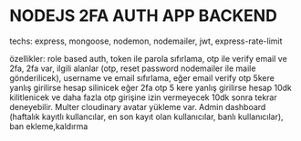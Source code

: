 # NODEJS 2FA AUTH APP BACKEND

techs: express, mongoose, nodemon, nodemailer, jwt, express-rate-limit

özellikler: role based auth, token ile parola sıfırlama, otp ile verify email ve 2fa, 2fa var, ilgili alanlar (otp, reset password nodemailer ile maile gönderilicek), username ve email sıfırlama, eğer email verify otp 5kere yanlış girilirse hesap silinicek eğer 2fa otp 5 kere yanlış girilirse hesap 10dk kilitlenicek ve daha fazla otp girişine izin vermeyecek 10dk sonra tekrar deneyebilir. Multer cloudinary avatar yükleme var. Admin dashboard (haftalık kayıtlı kullancılar, en son kayıt olan kullanıcılar, banlı kullanıcılar), ban ekleme,kaldırma